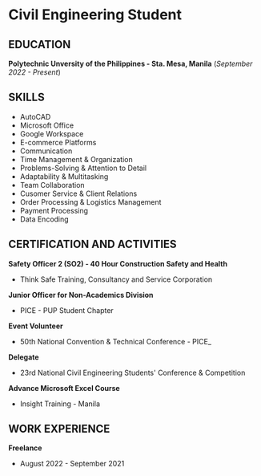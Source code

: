 # Civil Engineering Student

## EDUCATION
**Polytechnic Unversity of the Philippines - Sta. Mesa, Manila** (_September 2022 - Present_)

## SKILLS
- AutoCAD
- Microsoft Office
- Google Workspace
- E-commerce Platforms
- Communication
- Time Management & Organization
- Problems-Solving & Attention to Detail
- Adaptability & Multitasking
- Team Collaboration
- Cusomer Service & Client Relations
- Order Processing & Logistics Management
- Payment Processing
- Data Encoding

## CERTIFICATION AND ACTIVITIES
**Safety Officer 2 (SO2) - 40 Hour Construction Safety and Health**
  - Think Safe Training, Consultancy and Service Corporation

**Junior Officer for Non-Academics Division**
  - PICE - PUP Student Chapter

**Event Volunteer**
  - 50th National Convention & Technical Conference - PICE_

**Delegate**
  - 23rd National Civil Engineering Students' Conference & Competition

**Advance Microsoft Excel Course**
  - Insight Training - Manila

## WORK EXPERIENCE 
**Freelance**
  - August 2022 - September 2021
